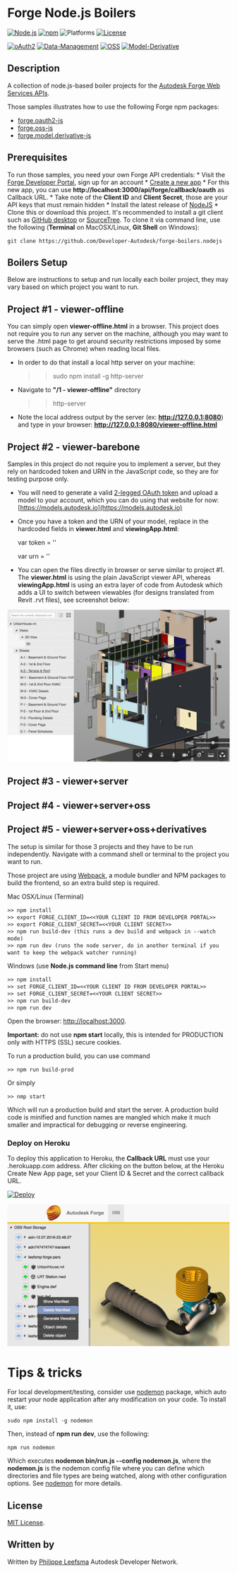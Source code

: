 # Forge Node.js Boilers

[![Node.js](https://img.shields.io/badge/Node.js-4.4.3-blue.svg)](https://nodejs.org/)
[![npm](https://img.shields.io/badge/npm-2.15.1-blue.svg)](https://www.npmjs.com/)
![Platforms](https://img.shields.io/badge/platform-windows%20%7C%20osx%20%7C%20linux-lightgray.svg)
[![License](http://img.shields.io/:license-mit-blue.svg)](http://opensource.org/licenses/MIT)

[![oAuth2](https://img.shields.io/badge/oAuth2-v1-green.svg)](http://developer.autodesk.com/)
[![Data-Management](https://img.shields.io/badge/Data%20Management-v1-green.svg)](http://developer.autodesk.com/)
[![OSS](https://img.shields.io/badge/OSS-v2-green.svg)](http://developer.autodesk.com/)
[![Model-Derivative](https://img.shields.io/badge/Model%20Derivative-v2-green.svg)](http://developer.autodesk.com/)

## Description
A collection of node.js-based boiler projects for the [Autodesk Forge Web Services APIs](http://forge.autodesk.com).

Those samples illustrates how to use the following Forge npm packages:

 * [forge.oauth2-js](https://github.com/Autodesk-Forge/forge.oauth2-js)
 * [forge.oss-js](https://github.com/Autodesk-Forge/forge.oss-js)
 * [forge.model.derivative-js](https://github.com/Autodesk-Forge/forge.model.derivative-js)

## Prerequisites

To run those samples, you need your own Forge API credentials:
    * Visit the [Forge Developer Portal](https://developer.autodesk.com), sign up for an account
    * [Create a new app](https://developer.autodesk.com/myapps/create)
    * For this new app, you can use <b>http://localhost:3000/api/forge/callback/oauth</b> as Callback URL.
    * Take note of the <b>Client ID</b> and <b>Client Secret</b>, those are your API keys that must remain hidden
    * Install the latest release of [NodeJS](https://nodejs.org)
    * Clone this or download this project. It's recommended to install a git client such as [GitHub desktop](https://desktop.github.com/) or [SourceTree](https://www.sourcetreeapp.com/). To clone it via command line, use the following (<b>Terminal</b> on MacOSX/Linux, <b>Git Shell</b> on Windows):

    git clone https://github.com/Developer-Autodesk/forge-boilers.nodejs


## Boilers Setup

Below are instructions to setup and run locally each boiler project, they may vary based on which project you want to run.

## Project #1 - viewer-offline

You can simply open <b>viewer-offline.html</b> in a browser. This project does not require you to run any server on the machine,
although you may want to serve the .html page to get around security restrictions imposed by some browsers (such as Chrome) when reading local files.

 * In order to do that install a local http server on your machine:

    >> sudo npm install -g http-server

 * Navigate to <b>"/1 - viewer-offline"</b> directory

    >> http-server

 * Note the local address output by the server (ex: <b>http://127.0.0.1:8080</b>) and type in your browser: <b>http://127.0.0.1:8080/viewer-offline.html</b>

## Project #2 - viewer-barebone

Samples in this project do not require you to implement a server, but they rely on hardcoded token and URN in the JavaScript code, so they are for testing purpose only.

 * You will need to generate a valid [2-legged OAuth token](https://developer.autodesk.com/en/docs/oauth/v2/tutorials/get-2-legged-token/) and upload a model to your account, which you can do using that website for now: [https://models.autodesk.io](https://models.autodesk.io)

 * Once you have a token and the URN of your model, replace in the hardcoded fields in <b>viewer.html</b> and <b>viewingApp.html</b>:

     var token = '<Place your token here>'

     var urn = '<Place your URN here>'

 * You can open the files directly in browser or serve similar to project #1. The <b>viewer.html</b> is using the plain JavaScript viewer API,
 whereas <b>viewingApp.html</b> is using an extra layer of code from Autodesk which adds a UI to switch between viewables (for designs translated from Revit .rvt files), see screenshot below:

 ![Multiple Views](img/ScreenShot1.png)

## Project #3 - viewer+server
## Project #4 - viewer+server+oss
## Project #5 - viewer+server+oss+derivatives

The setup is similar for those 3 projects and they have to be run independently. Navigate with a command shell or terminal to the project you want to run.

Those project are using [Webpack](https://webpack.github.io), a module bundler and NPM packages to build the frontend, so an extra build step is required.

Mac OSX/Linux (Terminal)

    >> npm install
    >> export FORGE_CLIENT_ID=<<YOUR CLIENT ID FROM DEVELOPER PORTAL>>
    >> export FORGE_CLIENT_SECRET=<<YOUR CLIENT SECRET>>
    >> npm run build-dev (this runs a dev build and webpack in --watch mode)
    >> npm run dev (runs the node server, do in another terminal if you want to keep the webpack watcher running)

Windows (use <b>Node.js command line</b> from Start menu)

    >> npm install
    >> set FORGE_CLIENT_ID=<<YOUR CLIENT ID FROM DEVELOPER PORTAL>>
    >> set FORGE_CLIENT_SECRET=<<YOUR CLIENT SECRET>>
    >> npm run build-dev
    >> npm run dev

Open the browser: [http://localhost:3000](http://localhost:3000).

<b>Important:</b> do not use <b>npm start</b> locally, this is intended for PRODUCTION only with HTTPS (SSL) secure cookies.

To run a production build, you can use command

    >> npm run build-prod

Or simply

    >> nmp start

Which will run a production build and start the server. A production build code is minified and function names are mangled which make it much smaller and impractical for debugging or reverse engineering.

### Deploy on Heroku

To deploy this application to Heroku, the <b>Callback URL</b> must use your .herokuapp.com address. After clicking on the button below, at the Heroku Create New App page, set your Client ID & Secret and the correct callback URL.

[![Deploy](https://www.herokucdn.com/deploy/button.svg)](https://heroku.com/deploy)

 ![Project5](img/ScreenShot2.png)

# Tips & tricks

For local development/testing, consider use [nodemon](https://www.npmjs.com/package/nodemon) package, which auto restart your node application after any modification on your code. To install it, use:

    sudo npm install -g nodemon

Then, instead of <b>npm run dev</b>, use the following:

    npm run nodemon

Which executes <b>nodemon bin/run.js --config nodemon.js</b>, where the <b>nodemon.js</b> is the nodemon config file where you can define which directories and file types are being watched, along with other configuration options.
See [nodemon](https://github.com/remy/nodemon) for more details.

## License

[MIT License](http://opensource.org/licenses/MIT).

## Written by 

Written by [Philippe Leefsma](http://twitter.com/F3lipek)
Autodesk Developer Network.

